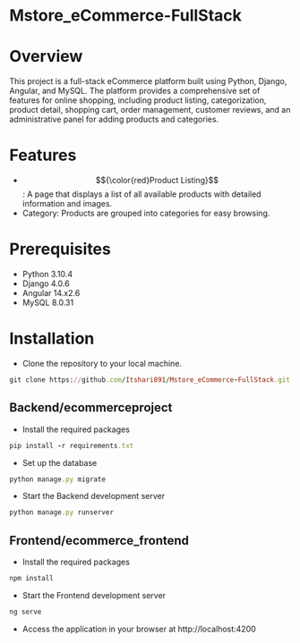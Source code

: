 # Mstore_eCommerce-FullStack
# Overview
This project is a full-stack eCommerce platform built using Python, Django, Angular, and MySQL. 
The platform provides a comprehensive set of features for online shopping, including product listing, categorization,
product detail, shopping cart, order management, customer reviews, and 
an administrative panel for adding products and categories.

# Features
 - $${\color{red}Product Listing}$$:
 A page that displays a list of all available products with detailed information and images.
 - Category:
 Products are grouped into categories for easy browsing.

# Prerequisites
 - Python 3.10.4
 - Django 4.0.6
 - Angular 14.x2.6
 - MySQL 8.0.31

# Installation
 - Clone the repository to your local machine.
```rake
git clone https://github.com/Itshari891/Mstore_eCommerce-FullStack.git
```
## Backend/ecommerceproject

- Install the required packages
```rake
pip install -r requirements.txt
```
- Set up the database
```rake
python manage.py migrate
```
- Start the Backend development server
```rake
python manage.py runserver
```
## Frontend/ecommerce_frontend

- Install the required packages
```rake
npm install
```

- Start the Frontend development server
```rake
ng serve
```
- Access the application in your browser at http://localhost:4200



